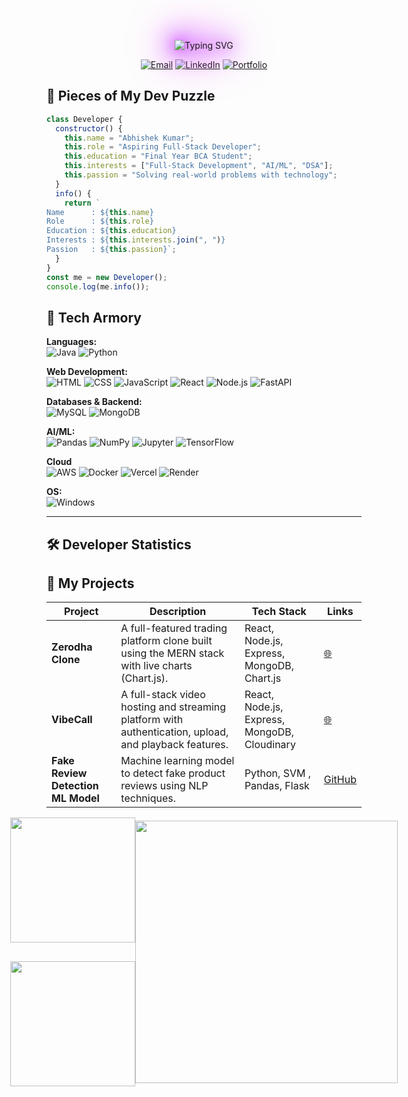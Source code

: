 
<div align="center">
  <p align="center">
    <img 
      src="https://readme-typing-svg.herokuapp.com?font=Fira+Code&size=24&duration=3000&pause=1000&color=CC33FF&center=true&vCenter=true&width=600&lines=Hi+👋,+I'm+Abhishek+Kumar;Aspiring+Full+Stack+Developer;AI+%26+ML+Enthusiast;BCA+Student" 
      alt="Typing SVG"
      style="filter: drop-shadow(0 0 10px #cc33ff) drop-shadow(0 0 20px #7f00ff) drop-shadow(0 0 30px #ff00ff);"
    />
  </p>

</p>

[![Email](https://img.shields.io/badge/Email-as340490@gmail.com-8B89CC?style=flat-square&logo=gmail)](mailto:as340490@gmail.com)
[![LinkedIn](https://img.shields.io/badge/LinkedIn-Connect-0A66C2?style=flat-square&logo=linkedin)](https://www.linkedin.com/in/abhishek-kumar-907710319/)
[![Portfolio](https://img.shields.io/badge/Portfolio-Visit-FF7139?style=flat-square&logo=firefox)](https://my-portfolio-pfym.vercel.app/)
</div>

## 🧩 Pieces of My Dev Puzzle

```javascript
class Developer {
  constructor() {
    this.name = "Abhishek Kumar";
    this.role = "Aspiring Full-Stack Developer";
    this.education = "Final Year BCA Student";
    this.interests = ["Full-Stack Development", "AI/ML", "DSA"];
    this.passion = "Solving real-world problems with technology";
  }
  info() {
    return `
Name      : ${this.name}
Role      : ${this.role}
Education : ${this.education}
Interests : ${this.interests.join(", ")}
Passion   : ${this.passion}`;
  }
}
const me = new Developer();
console.log(me.info());
```

## 🚀 Tech Armory
<p align="center">
  
**Languages:**  
![Java](https://img.shields.io/badge/Java-ED8B00?style=for-the-badge&logo=openjdk&logoColor=white)
![Python](https://img.shields.io/badge/Python-3670A0?style=for-the-badge&logo=python&logoColor=ffdd54) 

**Web Development:**  
![HTML](https://img.shields.io/badge/HTML-E34F26?style=for-the-badge&logo=html5&logoColor=white) 
![CSS](https://img.shields.io/badge/CSS-1572B6?style=for-the-badge&logo=css3&logoColor=white) 
![JavaScript](https://img.shields.io/badge/JavaScript-F7DF1E?style=for-the-badge&logo=javascript&logoColor=black) 
![React](https://img.shields.io/badge/React-20232A?style=for-the-badge&logo=react&logoColor=61DAFB) 
![Node.js](https://img.shields.io/badge/Node.js-43853D?style=for-the-badge&logo=node.js&logoColor=white) 
![FastAPI](https://img.shields.io/badge/FastAPI-009688?style=for-the-badge&logo=fastapi&logoColor=white)  

**Databases & Backend:**  
![MySQL](https://img.shields.io/badge/MySQL-4479A1?style=for-the-badge&logo=mysql&logoColor=white) 
![MongoDB](https://img.shields.io/badge/MongoDB-4EA94B?style=for-the-badge&logo=mongodb&logoColor=white)  

**AI/ML:**  
![Pandas](https://img.shields.io/badge/Pandas-150458?style=for-the-badge&logo=pandas) 
![NumPy](https://img.shields.io/badge/NumPy-013243?style=for-the-badge&logo=numpy) 
![Jupyter](https://img.shields.io/badge/Jupyter-F37626?style=for-the-badge&logo=jupyter&logoColor=white) 
![TensorFlow](https://img.shields.io/badge/TensorFlow-FF6F00?style=for-the-badge&logo=TensorFlow&logoColor=white) 

**Cloud**  
![AWS](https://img.shields.io/badge/AWS-FF9900?style=for-the-badge&logo=amazonaws&logoColor=white) 
![Docker](https://img.shields.io/badge/Docker-0db7ed?style=for-the-badge&logo=docker&logoColor=white) 
![Vercel](https://img.shields.io/badge/Vercel-000000?style=for-the-badge&logo=vercel&logoColor=white) 
![Render](https://img.shields.io/badge/Render-46E3B7?style=for-the-badge&logo=render&logoColor=white)  

**OS:**  
![Windows](https://img.shields.io/badge/Windows-0078D6?style=for-the-badge&logo=windows&logoColor=white) 

</p>

---
## 🛠 Developer Statistics

## 🚀 My Projects  

<div align="center mt-3 mb-5">

| Project | Description | Tech Stack | Links |
|----------|--------------|-------------|--------|
| **Zerodha Clone** | A full-featured trading platform clone built using the MERN stack with live charts (Chart.js). | React, Node.js, Express, MongoDB, Chart.js | [🌐](https://zerodha-frontend-h69v.vercel.app) |
| **VibeCall** | A full-stack video hosting and streaming platform with authentication, upload, and playback features. | React, Node.js, Express, MongoDB, Cloudinary | [🌐](https://vibecallfrontend2.onrender.com/) |
| **Fake Review Detection ML Model** | Machine learning model to detect fake product reviews using NLP techniques. | Python, SVM , Pandas, Flask | [GitHub](https://github.com/Abhishek-chicku/ML-Model-Fake-Review-Detection) |


</div>


<div align="center">
  <div style="display: flex; justify-content: center; align-items: center;">
    <div style="display: flex; flex-direction: column; gap: 30px;">
      <img src="https://github-readme-stats.vercel.app/api/top-langs/?username=Abhishek-chicku&theme=dark&hide_border=false&layout=compact" style="height: 200px;" />
      <img src="https://nirzak-streak-stats.vercel.app/?user=Abhishek-chicku&theme=dark&hide_border=false" style="height: 200px;" />
    </div>
    <div>
      <img src="https://github-profile-summary-cards.vercel.app/api/cards/profile-details?username=Abhishek-chicku&theme=github_dark" style="height: 420px;" />
    </div>
  </div>
</div>

